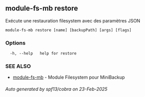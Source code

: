 ## module-fs-mb restore

Exécute une restauration filesystem avec des paramètres JSON

```
module-fs-mb restore [name] [backupPath] [args] [flags]
```

### Options

```
  -h, --help   help for restore
```

### SEE ALSO

* [module-fs-mb](module-fs-mb.md)	 - Module Filesystem pour MiniBackup

###### Auto generated by spf13/cobra on 23-Feb-2025
